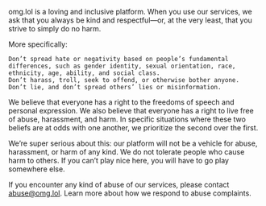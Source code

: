 omg.lol is a loving and inclusive platform. When you use our services, we ask that you always be kind and respectful—or, at the very least, that you strive to simply do no harm.

More specifically:

    Don’t spread hate or negativity based on people’s fundamental differences, such as gender identity, sexual orientation, race, ethnicity, age, ability, and social class.
    Don’t harass, troll, seek to offend, or otherwise bother anyone.
    Don’t lie, and don’t spread others’ lies or misinformation.

We believe that everyone has a right to the freedoms of speech and personal expression. We also believe that everyone has a right to live free of abuse, harassment, and harm. In specific situations where these two beliefs are at odds with one another, we prioritize the second over the first.

We’re super serious about this: our platform will not be a vehicle for abuse, harassment, or harm of any kind. We do not tolerate people who cause harm to others. If you can’t play nice here, you will have to go play somewhere else.

If you encounter any kind of abuse of our services, please contact abuse@omg.lol. Learn more about how we respond to abuse complaints.

